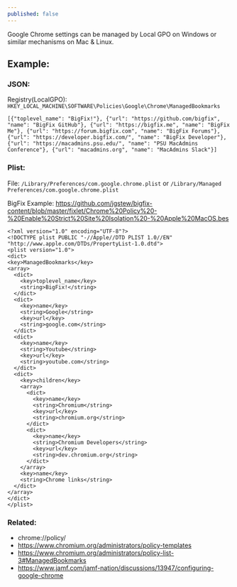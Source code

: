 ```yaml
---
published: false
---
```


Google Chrome settings can be managed by Local GPO on Windows or similar mechanisms on Mac & Linux.

## Example:

### JSON:

Registry(LocalGPO): `HKEY_LOCAL_MACHINE\SOFTWARE\Policies\Google\Chrome\ManagedBookmarks`

    [{"toplevel_name": "BigFix!"}, {"url": "https://github.com/bigfix", "name": "BigFix GitHub"}, {"url": "https://bigfix.me", "name": "BigFix Me"}, {"url": "https://forum.bigfix.com", "name": "BigFix Forums"}, {"url": "https://developer.bigfix.com/", "name": "BigFix Developer"}, {"url": "https://macadmins.psu.edu/", "name": "PSU MacAdmins Conference"}, {"url": "macadmins.org", "name": "MacAdmins Slack"}]
    
### Plist:

File: `/Library/Preferences/com.google.chrome.plist` or `/Library/Managed Preferences/com.google.chrome.plist`

BigFix Example: https://github.com/jgstew/bigfix-content/blob/master/fixlet/Chrome%20Policy%20-%20Enable%20Strict%20Site%20Isolation%20-%20Apple%20MacOS.bes

    <?xml version="1.0" encoding="UTF-8"?>
    <!DOCTYPE plist PUBLIC "-//Apple//DTD PLIST 1.0//EN" "http://www.apple.com/DTDs/PropertyList-1.0.dtd">
    <plist version="1.0">
    <dict>
    <key>ManagedBookmarks</key>
    <array>
      <dict>
        <key>toplevel_name</key>
        <string>BigFix!</string>
      </dict>
      <dict>
        <key>name</key>
        <string>Google</string>
        <key>url</key>
        <string>google.com</string>
      </dict>
      <dict>
        <key>name</key>
        <string>Youtube</string>
        <key>url</key>
        <string>youtube.com</string>
      </dict>
      <dict>
        <key>children</key>
        <array>
          <dict>
            <key>name</key>
            <string>Chromium</string>
            <key>url</key>
            <string>chromium.org</string>
          </dict>
          <dict>
            <key>name</key>
            <string>Chromium Developers</string>
            <key>url</key>
            <string>dev.chromium.org</string>
          </dict>
        </array>
        <key>name</key>
        <string>Chrome links</string>
      </dict>
    </array>
    </dict>
    </plist>
    
### Related:

- chrome://policy/
- https://www.chromium.org/administrators/policy-templates
- https://www.chromium.org/administrators/policy-list-3#ManagedBookmarks
- https://www.jamf.com/jamf-nation/discussions/13947/configuring-google-chrome

